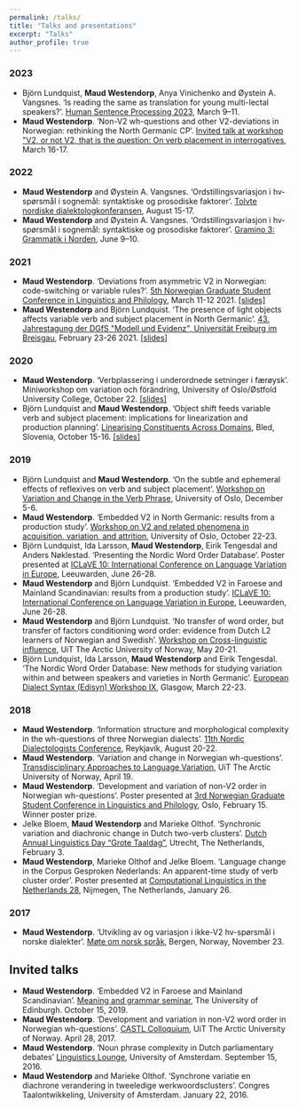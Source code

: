 ```yaml
---
permalink: /talks/
title: "Talks and presentations"
excerpt: "Talks"
author_profile: true
---
```

### 2023
- Björn Lundquist, **Maud Westendorp**, Anya Vinichenko and Øystein A. Vangsnes. ‘Is reading the same as translation for young multi-lectal speakers?’. [Human Sentence Processing 2023](https://lrdc.pitt.edu/HSP2023/), March 9–11.
- **Maud Westendorp**. ‘Non-V2 wh-questions and other V2-deviations in Norwegian: rethinking the North Germanic CP’. [Invited talk at workshop "V2, or not V2, that is the question: On verb placement in interrogatives](https://sites.google.com/view/uncovering-v2-effects/home/V2ornotV2), March 16-17.
  
### 2022  
- **Maud Westendorp** and Øystein A. Vangsnes. ‘Ordstillingsvariasjon i hv-spørsmål i sognemål: syntaktiske og prosodiske faktorer’. [Tolvte nordiske dialektologkonferansen](https://uit.no/tavla/artikkel/730114/tolvte_nordiske_dialektologkonferansen), August 15-17.
- **Maud Westendorp** and Øystein A. Vangsnes. ‘Ordstillingsvariasjon i hv-spørsmål i sognemål: syntaktiske og prosodiske faktorer’. [Gramino
3: Grammatik i Norden](https://nors.ku.dk/kalender/2022/gramino-3/), June 9–10.

### 2021
- **Maud Westendorp**. ‘Deviations from asymmetric V2 in Norwegian: code-switching or variable rules?’. [5th Norwegian Graduate Student Conference in Linguistics and Philology](https://noslip-2021.jimdosite.com), March 11-12 2021. [[slides]](https://www.dropbox.com/s/l51cz9a3p7q0cdv/NoSLiP_VariableRules.pdf?dl=0)    
- **Maud Westendorp** and Björn Lundquist. ‘The presence of light objects affects variable verb and subject placement in North Germanic’. [43. Jahrestagung der DGfS "Modell und Evidenz", Universität Freiburg im Breisgau](https://www.linguistik.uni-freiburg.de/dgfs-jahrestagung-2021), February 23-26 2021. [[slides]](https://www.dropbox.com/s/cz0q1h8d024o0tg/DGfS_ObjectShiftReflexives.pdf?dl=0)  

### 2020
- **Maud Westendorp**. ‘Verbplassering i underordnede setninger i færøysk’. Miniworkshop om variation och förändring, University of Oslo/Østfold University College, October 22. [[slides]](https://www.dropbox.com/s/70pex8tvfe8b2pl/VCVPminiworkshop.pdf?dl=0)  
- Björn Lundquist and **Maud Westendorp**. ‘Object shift feeds variable verb and subject placement: implications for linearization and production planning’. [Linearising Constituents Across Domains](https://bled.institute/events/lcad/), Bled, Slovenia, October 15-16. [[slides]](https://t.co/Zfhicv8J91?amp=1)  

### 2019
- Björn Lundquist and **Maud Westendorp**. ‘On the subtle and ephemeral effects of reflexives on verb and subject placement’. [Workshop on Variation and Change in the Verb Phrase](https://www.hf.uio.no/iln/forskning/aktuelt/arrangementer/konferanser/2019/Workshop-Variation-and-Change/program/), University of Oslo, December 5-6.  
- **Maud Westendorp**. ‘Embedded V2 in North Germanic: results from a production study’. [Workshop on V2 and related phenomena in acquisition, variation, and attrition](https://site.uit.no/acqva/workshop-on-v2-and-related-phenomena-in-acquisition-variation-and-attrition-oct-22-23-uio/), University of Oslo, October 22-23.  
- Björn Lundquist, Ida Larsson, **Maud Westendorp**, Eirik Tengesdal and Anders Nøklestad. ‘Presenting the Nordic Word Order Database’. Poster presented at [ICLaVE 10: International Conference on Language Variation in Europe](https://easychair.org/smart-program/ICLaVE10/), Leeuwarden, June 26-28.  
- **Maud Westendorp** and Björn Lundquist. ‘Embedded V2 in Faroese and Mainland Scandinavian: results from a production study’. [ICLaVE 10: International Conference on Language Variation in Europe](https://easychair.org/smart-program/ICLaVE10/), Leeuwarden, June 26-28.  
- **Maud Westendorp** and Björn Lundquist. ‘No transfer of word order, but transfer of factors conditioning word order: evidence from Dutch L2 learners of Norwegian and Swedish’. [Workshop on Cross-linguistic influence](http://site.uit.no/acqva/workshop-on-crosslinguistic-influence-uit-20-21-may-2019/), UiT The Arctic University of Norway, May 20-21.  
- Björn Lundquist, Ida Larsson, **Maud Westendorp** and Eirik Tengesdal. ‘The Nordic Word Order Database: New methods for studying variation within and between speakers and varieties in North Germanic’. [European Dialect Syntax (Edisyn) Workshop IX](https://scotssyntaxatlas.ac.uk/workshops/edsw9/programme/), Glasgow, March 22-23.  

### 2018
- **Maud Westendorp**. ‘Information structure and morphological complexity in the wh-questions of three Norwegian dialects’. [11th Nordic Dialectologists Conference](https://notendur.hi.is/eirikur/Program.htm), Reykjavík, August 20-22.  
- **Maud Westendorp**. ‘Variation and change in Norwegian wh-questions’. [Transdisciplinary Approaches to Language Variation](http://site.uit.no/lava/files/2018/04/TALV-program-2.pdf), UiT The Arctic University of Norway, April 19.  
- **Maud Westendorp**. ‘Development and variation of non-V2 order in Norwegian wh-questions’. Poster presented at [3rd Norwegian Graduate Student Conference in Linguistics and Philology](https://noslip2018.wordpress.com/programme/), Oslo, February 15. Winner poster prize.  
- Jelke Bloem, **Maud Westendorp** and Marieke Olthof. ‘Synchronic variation and diachronic change in Dutch two-verb clusters’. [Dutch Annual Linguistics Day “Grote Taaldag”](http://anela.nl/en/activiteiten/grote-taaldag/), Utrecht, The Netherlands, February 3.  
- **Maud Westendorp**, Marieke Olthof and Jelke Bloem. ‘Language change in the Corpus Gesproken Nederlands: An apparent-time study of verb cluster order’. Poster presented at [Computational Linguistics in the Netherlands 28](https://clin28.cls.ru.nl/), Nijmegen, The Netherlands, January 26.  

### 2017
- **Maud Westendorp**. ‘Utvikling av og variasjon i ikke-V2 hv-spørsmål i norske dialekter’. [Møte om norsk språk](https://mons17.w.uib.no/files/2017/11/Program-MONS17-endelig_2.pdf), Bergen, Norway, November 23.  

## Invited talks
- **Maud Westendorp**. ‘Embedded V2 in Faroese and Mainland Scandinavian’. [Meaning and grammar seminar](https://www.ed.ac.uk/ppls/linguistics-and-english-language/events/meaning-and-grammar-seminar-2019-10-15), The University of Edinburgh. October 15, 2019.  
- **Maud Westendorp**. ‘Development and variation in non-V2 word order in Norwegian wh-questions’. [CASTL Colloquium](http://site.uit.no/castl/events/events-in-2017/), UiT The Arctic University of Norway. April 28, 2017.  
- **Maud Westendorp**. ‘Noun phrase complexity in Dutch parliamentary debates’ [Linguistics Lounge](https://www.facebook.com/events/1438316832850538/), University of Amsterdam. September 15, 2016.
- **Maud Westendorp** and Marieke Olthof. ‘Synchrone variatie en diachrone verandering in tweeledige werkwoordsclusters’. Congres Taalontwikkeling, University of Amsterdam. January 22, 2016.
